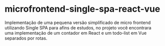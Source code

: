 # microfrontend-single-spa-react-vue
Implementação de uma pequena versão simplificado de micro frontend utilizando Single SPA para afins de estudos, no projeto você encontrara uma implementação de um contador em React e um todo-list em Vue separados por rotas.
